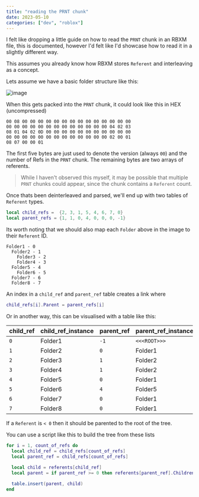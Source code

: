 ```yaml
---
title: "reading the PRNT chunk"
date: 2023-05-10
categories: ["dev", "roblox"]
---
```


I felt like dropping a little guide on how to read the `PRNT` chunk in an RBXM file, this is documented, however I'd felt like I'd showcase how to read it in a slightly different way.

This assumes you already know how RBXM stores `Referent` and interleaving as a concept.

Lets assume we have a basic folder structure like this:

![image](https://github.com/tfilteredc/blog/assets/132796135/90b5e1c5-8490-4877-a17d-8daec1fd38af)

When this gets packed into the `PRNT` chunk, it could look like this in HEX (uncompressed)

```
00 08 00 00 00 00 00 00 00 00 00 00 00 00 00 00
00 00 00 00 00 00 00 00 00 00 00 00 00 04 02 03
08 01 04 02 0D 00 00 00 00 00 00 00 00 00 00 00
00 00 00 00 00 00 00 00 00 00 00 00 00 02 00 01
08 07 00 00 01
```

The first five bytes are just used to denote the version (always `00`) and the number of Refs in the `PRNT` chunk. The remaining bytes are two arrays of referents.
> While I haven't observed this myself, it may be possible that multiple `PRNT` chunks could appear, since the chunk contains a `Referent` count.

Once thats been deinterleaved and parsed, we'll end up with two tables of `Referent` types.

```lua
local child_refs =  {2, 3, 1, 5, 4, 6, 7, 0}
local parent_refs = {1, 1, 0, 4, 0, 0, 0, -1}
```

Its worth noting that we should also map each `Folder` above in the image to their `Referent` ID.
```
Folder1 - 0
  Folder2 - 1
    Folder3 - 2
    Folder4 - 3
  Folder5 - 4
    Folder6 - 5
  Folder7 - 6
  Folder8 - 7
```

An index in a `child_ref` and `parent_ref` table creates a link where

```lua
child_refs[i].Parent = parent_refs[i]
```

Or in another way, this can be visualised with a table like this:

|child_ref|child_ref_instance|parent_ref|parent_ref_instance|
|---------|------------------|----------|-------------------|
|`0`      |Folder1           |`-1`      |`<<<ROOT>>>`       |
|`1`      |Folder2           |`0`       |Folder1            |
|`2`      |Folder3           |`1`       |Folder2            |
|`3`      |Folder4           |`1`       |Folder2            |
|`4`      |Folder5           |`0`       |Folder1            |
|`5`      |Folder6           |`4`       |Folder5            |
|`6`      |Folder7           |`0`       |Folder1            |
|`7`      |Folder8           |`0`       |Folder1            |

If a `Referent` is `< 0` then it should be parented to the root of the tree.

You can use a script like this to build the tree from these lists
```lua
for i = 1, count_of_refs do
  local child_ref = child_refs[count_of_refs]
  local parent_ref = child_refs[count_of_refs]

  local child = referents[child_ref]
  local parent = if parent_ref >= 0 then referents[parent_ref].Children or TREE_ROOT
  
  table.insert(parent, child)
end
```

